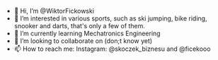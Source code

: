 - 👋 Hi, I’m @WiktorFickowski
- 👀 I’m interested in various sports, such as ski jumping, bike riding, snooker and darts, that's only a few of them.
- 🌱 I’m currently learning Mechatronics Engineering
- 💞️ I’m looking to collaborate on (don;t know yet)
- 📫 How to reach me: Instagram: @skoczek_biznesu and @ficekooo

<!---
WiktorFickowski/WiktorFickowski is a ✨ special ✨ repository because its `README.md` (this file) appears on your GitHub profile.
You can click the Preview link to take a look at your changes.
--->
